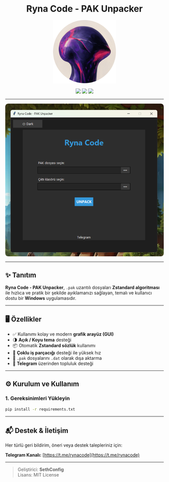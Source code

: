 <h1 align="center">Ryna Code - PAK Unpacker</h1>

<p align="center">
  <img src="ryna.png" alt="Ryna Code Logo" width="200"/>
</p>

<p align="center">
  <img src="https://img.shields.io/badge/version-1.0-blue.svg"/>
  <img src="https://img.shields.io/badge/platform-Windows-blue"/>
  <img src="https://img.shields.io/github/license/SethConfig/SethF?color=blue"/>
</p>

---

<p align="center">
  <img src="s4.png" alt="Arayüz Görseli" width="700"/>
</p>

---

## ✨ Tanıtım

**Ryna Code - PAK Unpacker**, `.pak` uzantılı dosyaları **Zstandard algoritması** ile hızlıca ve pratik bir şekilde ayıklamanızı sağlayan, temalı ve kullanıcı dostu bir **Windows** uygulamasıdır.

---

## 🖥️ Özellikler

- ✅ Kullanımı kolay ve modern **grafik arayüz (GUI)**
- 🌗 **Açık / Koyu tema** desteği
- 📦 Otomatik **Zstandard sözlük** kullanımı
- 🚀 **Çoklu iş parçacığı** desteği ile yüksek hız
- 📁 `.pak` dosyalarını `.dat` olarak dışa aktarma
- 🔗 **Telegram** üzerinden topluluk desteği
---

## ⚙️ Kurulum ve Kullanım

### 1. Gereksinimleri Yükleyin

```bash
pip install -r requirements.txt
```

---

## 📬 Destek & İletişim

Her türlü geri bildirim, öneri veya destek talepleriniz için:

**Telegram Kanalı:** [https://t.me/rynacode](https://t.me/rynacode)

---

> Geliştirici: **SethConfig**  
> Lisans: MIT License
